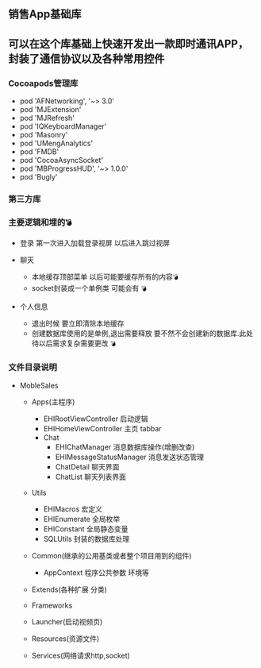 ## 销售App基础库

可以在这个库基础上快速开发出一款即时通讯APP，封装了通信协议以及各种常用控件
---

### Cocoapods管理库
* pod 'AFNetworking', '~> 3.0'
* pod 'MJExtension'
* pod 'MJRefresh'
* pod 'IQKeyboardManager'
* pod 'Masonry'
* pod 'UMengAnalytics'
* pod 'FMDB'
* pod 'CocoaAsyncSocket'
* pod 'MBProgressHUD', '~> 1.0.0'
* pod 'Bugly'

### 第三方库


### 主要逻辑和埋的`💣`
* 登录 
	第一次进入加载登录视屏 以后进入跳过视屏
* 聊天
	* 本地缓存顶部菜单 以后可能要缓存所有的内容`💣`
	* socket封装成一个单例类 可能会有 `💣`
	
* 个人信息
	* 退出时候 要立即清除本地缓存 
	* 创建数据库使用的是单例,退出需要释放 要不然不会创建新的数据库.此处待以后需求复杂需要更改 `💣`

### 文件目录说明

* MobleSales
	* Apps(主程序)
		* EHIRootViewController 启动逻辑
		* EHIHomeViewController 主页 tabbar
		* Chat
			* EHIChatManager 消息数据库操作(增删改查)
			* EHIMessageStatusManager 消息发送状态管理
			* ChatDetail 聊天界面
			* ChatList 聊天列表界面
			
	* Utils
		* EHIMacros 宏定义
		* EHIEnumerate 全局枚举
		* EHIConstant 全局静态变量
		* SQLUtils 封装的数据库处理
	
	* Common(继承的公用基类或者整个项目用到的组件)
		* AppContext 程序公共参数 环境等
	* Extends(各种扩展 分类)
	
	* Frameworks
	
	* Launcher(启动视频页)
	
	* Resources(资源文件)
	
	* Services(网络请求http,socket)




